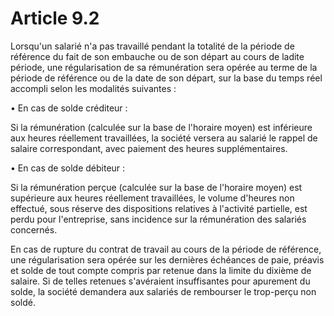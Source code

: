# Article 9.2

Lorsqu'un salarié n'a pas travaillé pendant la totalité de la période de référence du fait de son embauche ou de son départ au cours de ladite période, une régularisation de sa rémunération sera opérée au terme de la période de référence ou de la date de son départ, sur la base du temps réel accompli selon les modalités suivantes :

• En cas de solde créditeur :

Si la rémunération (calculée sur la base de l'horaire moyen) est inférieure aux heures réellement travaillées, la société versera au salarié le rappel de salaire correspondant, avec paiement des heures supplémentaires.

• En cas de solde débiteur :

Si la rémunération perçue (calculée sur la base de l'horaire moyen) est supérieure aux heures réellement travaillées, le volume d'heures non effectué, sous réserve des dispositions relatives à l'activité partielle, est perdu pour l'entreprise, sans incidence sur la rémunération des salariés concernés.

En cas de rupture du contrat de travail au cours de la période de référence, une régularisation sera opérée sur les dernières échéances de paie, préavis et solde de tout compte compris par retenue dans la limite du dixième de salaire. Si de telles retenues s'avéraient insuffisantes pour apurement du solde, la société demandera aux salariés de rembourser le trop-perçu non soldé.


